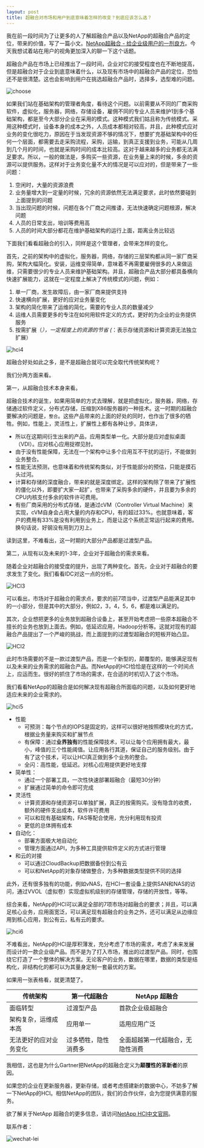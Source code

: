 ```yaml
---
layout: post
title: 超融合对市场和用户到底意味着怎样的改变？到底应该怎么选？
---
```


我在前一段时间为了让更多的人了解超融合产品以及NetApp的超融合产品的定位，带来的价值，写了一篇小文。[NetApp超融合 - 给企业级用户的一剂良方](https://mp.weixin.qq.com/s/eejirbZTyI_Fn0WOuDVX9A)。今天我想试着站在用户的视角更加深入的聊一下这个话题。

超融合产品在市场上已经推出了一段时间，企业对它的接受程度也在不断地提高，但是超融合对于企业到底意味着什么，以及现有市场中的超融合产品的定位，恐怕还不是很清楚。这也会影响到用户在挑选超融合产品时，选择多，选型难的问题。

![choose](/Users/leiz/Documents/Sites/airzhang23.github.io/img/NTAP/choose.jpg)

如果我们站在基础架构的管理者角度，看待这个问题。以前需要从不同的厂商采购软件，虚拟化，服务器，网络，存储设备，雇佣不同的专业人员来维护1到多个基础架构，都是至今大部分企业在采用的模式。这种模式我们姑且称为传统模式。采用这种模式时，设备本身的成本之外，人员成本都相对较高，并且，此种模式应对业务的变化很吃力，原因在于当发现资源不够的情况下，想要扩充基础架构中的任何一个层面，都需要去走采购流程，采购，运输，到真正支援到业务，可能从几周到几个月的时间，也就是采购时间的成本比较高。这对于越来越多的业务都无法满足要求。所以，一般的做法是，多购买一些资源，在业务量上来的时候，多余的资源可以提供服务。这样对于业务变化量不大的情况是可以应对的，但是带来了一些问题：

1. 空闲时，大量的资源浪费
2. 业务量增大到一定量的时候，冗余的资源依然无法满足要求，此时依然要碰到上面提到的问题
3. 当出现问题的时候，问题在各个厂商之间推诿，无法快速确定问题根源，解决问题
4. 人员的日常支出，培训等费用高
5. 人员的时间大部分都花在维护基础架构的运行上面，距离业务比较远

下面我们看看超融合的引入，同样是这个管理者，会带来怎样的变化。

首先，之前的架构中的虚拟化，服务器，网络，存储的三层架构都从同一家厂商采购，架构大幅简化。安装，运维变得简单，意味着不再需要雇佣很多的人来做运维，只需要很少的专业人员来维护基础架构。并且，超融合产品大部分都具备横向快速扩展能力，这就在一定程度上解决了传统模式的问题，例如：

1. 单一厂商，发生故障后，由一家厂商来提供支持
2. 快速横向扩展，更好的应对业务量变化
3. 架构的简化带来了运维的简化，需要的专业人员的数量减少
4. 运维人员需要更多的专注在如何用软件定义的方式，更好的为企业的业务提供服务
5. 按需扩展（*），一定程度上的资源的节省 (*：表示存储资源和计算资源无法独立扩展）

![hci4](../img/NTAP/hci4.png)


超融合好处如此之多，是不是超融合就可以完全取代传统架构呢？

我们分两方面来看。

第一，从超融合技术本身来看。

超融合技术的诞生，如果用简单的方式去理解，就是把虚拟化，服务器，网络，存储通过软件定义，分布式存储，压缩到X86服务器的一种技术。这一时期的超融合要解决的问题是，`整合`。这些产品带来的上面的好处的同时，也作出了很多的牺牲。例如，性能上，灵活性上，扩展性上都有各种让步。具体讲，

- 所以在这期间衍生出来的产品，应用类型单一化。大部分是应对虚拟桌面（VDI）。应对核心应用捉襟见肘。
- 由于没有性能保障，无法在一个架构中让多个应用互不干扰的运行，不能做到业务整合。
- 性能无法预测，也意味着和传统架构类似，对于性能部分的预估，只能是摸石头过河。
- 计算和存储的深度融合，带来的就是深度绑定。这样的架构除了带来了扩展性的僵化以外，即要扩大家一起扩，也带来了采购多余的硬件，并且要为多余的CPU内核支付多余的软件许可费用。
- 有些厂商采用的分布式存储，是通过cVM（Controller Virtual Machine）来实现，cVM自身会占用大量的内存和CPU，有的超过33%。也就意味着，客户的费用有33%是没有利用到业务上，而是让这个系统正常运行起来的费用。换句话说，好钢没有用到刀刃上。

读到这里，不难看出，这一时期的大部分产品都是过渡型产品。

第二，从现有以及未来的1-3年，企业对于超融合的需求来看。

随着企业对超融合的接受度的提升，出现了两种变化。首先，企业对于超融合的要求发生了变化。我们看看IDC对这一点的分析。

![HCI3](../img/NTAP/HCI3.png)

可以看出，市场对于超融合的需求点，要求的前7项当中，过渡型产品能满足其中的一小部分，但是其中的大部分，例如2，3，4，5，6，都是难以满足的。

其次，企业想把更多的业务放到超融合设备上，甚至开始考虑把一些原本超融合不擅长的业务也放到上面去。例如，低延迟应用，Hadoop分析等。这就对现有的超融合产品提出了一个严峻的挑战，而上面提到的过渡型超融合的短板开始凸显。

![HCI2](../img/NTAP/HCI2.png)

此时市场需要的不是一款过渡型产品，而是一个新型的，颠覆型的，能够满足现有以及未来的业务需求的超融合产品。而NetApp的HCI恰恰是在这样的一个时间点上，应运而生。很好的抓住了市场的需求，在合适的时机切入了这个市场。

我们看看NetApp的超融合是如何解决现有超融合所面临的问题，以及如何更好地适应未来的企业需求的。

![hci5](../img/NTAP/hci5.png)

- 性能
  - 可预测：每个节点的IOPS是固定的，这样可以很好地按照模块化的方式，根据业务量来购买和扩展节点
  - 有保障：通过**业界独有**的性能保障技术，可以让每个应用拥有最大，最小，峰值的三个性能阈值。让应用各行其道，保证自己的服务级别。由于有了这个技术，可以让HCI真正做到多个业务的整合。
  - 全闪：高性能，低延迟。对核心应用提供更好地支撑
- 简单性：
  - 通过一个部署工具，一次性快速部署超融合（最短30分钟）
  - 扩展通过简单的命令即可完成
- 灵活性
  - 计算资源和存储资源可以单独扩展，真正的按需购买。没有隐含的收费，额外的硬件支出成本，软件许可费用
  - 可以和现有基础架构，FAS等配合使用，充分利用现有投资
  - 更低的总体拥有成本
- 自动化：
  - 部署方面极大地自动化
  - 管理方面通过API，为多种工具提供软件定义的方式进行管理
- 和云的对接
  - 可以通过CloudBackup把数据备份到公有云
  - 可以和NetApp的对象存储做整合，为多种数据类型提供不同的选择

此外，还有很多独有的功能，例如vNAS，在HCI一套设备上提供SAN和NAS的访问，通过VVOL（虚拟卷）实现虚拟机级别的存储管理，存储的开放性，等等。

综合来看，NetApp的HCI可以满足全部的7项市场对超融合的要求；并且，可以满足核心业务，应用面宽泛，可以满足现有超融合的业务之外，还可以满足从边缘应用到核心应用，到公有云，私有云的要求。

![hci6](../img/NTAP/hci6.png)

不难看出，NetApp的HCI是厚积薄发，充分考虑了市场的需求，考虑了未来发展而设计的一款企业级产品。而不是为了打入市场，推出的过渡型产品。同时，也围绕它打造了一个整体的解决方案。无论客户的业务，数据在哪里，数据的类型是结构化，非结构化的都可以为其量身定制一套最优的方案。

如果用一张表格看，就更清楚了。

| 传统架构               | 第一代超融合         | NetApp 超融合                    |
| ---------------------- | -------------------- | -------------------------------- |
| 面临转型               | 过渡型产品           | 首款企业级超融合                 |
| 架构复杂，运维成本高   | 应用单一             | 适用应用广泛                     |
| 无法更好的应对业务变化 | 过多牺牲，隐性消费多 | 全面超越第一代超融合，无隐性消费 |

我相信，这也是为什么Gartner把NetApp的超融合定义为**颠覆性的革新者**的原因。

如果您的企业在更新服务器，更新存储，或者考虑搭建新的数据中心，不妨多了解一下NetApp的HCI。相信NetApp的团队，我们的合作伙伴，会为您提供满意的服务。

欲了解关于NetApp 超融合的更多信息，请访问[NetApp HCI中文官网](https://www.netapp.com/cn/products/converged-systems/hyper-converged-infrastructure.aspx)。

联系作者：

![wechat-lei](../img/wechat-lei.jpeg)
